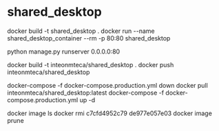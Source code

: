 # shared_desktop

docker build -t shared_desktop .
docker run --name shared_desktop_container --rm -p 80:80 shared_desktop

python manage.py runserver 0.0.0.0:80

docker build -t inteonmteca/shared_desktop .
docker push inteonmteca/shared_desktop

docker-compose -f docker-compose.production.yml down
docker pull inteonmteca/shared_desktop:latest
docker-compose -f docker-compose.production.yml up -d

docker image ls
docker rmi c7cfd4952c79 de977e057e03
docker image prune
